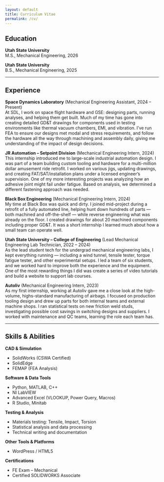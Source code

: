 ```yaml
---
layout: default
title: Curriculum Vitae
permalink: /cv/
---
```


## Education

**Utah State University**  
M.S., Mechanical Engineering, 2026

**Utah State University**  
B.S., Mechanical Engineering, 2025

---

## Experience

**Space Dynamics Laboratory** (Mechanical Engineering Assistant, 2024 – Present)  
At SDL, I work on space flight hardware and GSE: designing parts, running analyses, and helping them get built. Much of my time has gone into creating detailed GD&T drawings for components used in testing environments like thermal vacuum chambers, EMI, and vibration. I’ve run FEA to ensure our designs met modal and stress requirements, and follow the hardware all the way through machining and assembly daily, giving me understanding of the impact of design decisions.

**JR Automation – Setpoint Division** (Mechanical Engineering Intern, 2024)  
This internship introduced me to large-scale industrial automation design. I was part of a team building custom tooling and hardware for a multi-million dollar amusement ride retrofit. I worked on various jigs, updating drawings, and creating FAT/SAT/installation plans under a licensed engineer’s supervision. One of my more interesting projects was analyzing how an adhesive joint might fail under fatigue. Based on analysis, we determined a different fastening approach was needed.

**Black Box Engineering** (Mechanical Engineering Intern, 2024)  
My time at Black Box was quick and dirty. I joined mid-project during a retrofit of a fully automated line, helping hunt down hundreds of parts — both machined and off-the-shelf — while reverse engineering what was already on the floor. I created drawings for about 20 machined components including proper GD&T. It was a short internship I learned much about how a small team can operate well.

**Utah State University – College of Engineering** (Lead Mechanical Engineering Lab Technician, 2022 – 2024)  
As the lead student tech for the undergrad mechanical engineering labs, I kept everything running — including a wind tunnel, tensile tester, torque fatigue tester, and other experimental setups. I led a team of six students, and we worked hard to improve both the experience and the equipment. One of the most rewarding things I did was create a series of video tutorials and build a website to support lab courses.

**Autoliv** (Mechanical Engineering Intern, 2023)  
As my first internship, working at Autoliv gave me a close look at the high-volume, highs-standard manufacturing of airbags. I focused on production tooling design and drew up parts for both internal teams and external machine shops. I ran statistical tests on new friction weld studs, investigating possible cost savings in switching designs and suppliers. I worked with maintenance and QC teams, learning the role each team has.

---

## Skills & Abilities

**CAD & Simulation**  
- SolidWorks (CSWA Certified)  
- SolidEdge  
- FEMAP (FEA Analysis)  

**Software & Data Tools**  
- Python, MATLAB, C++  
- NI LabVIEW  
- Advanced Excel (VLOOKUP, Power Query, Macros)  
- R Studio, Minitab  

**Testing & Analysis**  
- Materials testing: Tensile, Impact, Torsion  
- Statistical analysis and data processing  
- Technical writing and documentation  

**Other Tools & Platforms**  
- WordPress / HTML5  

**Certifications**  
- FE Exam – Mechanical  
- Certified SOLIDWORKS Associate
